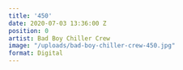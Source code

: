 ```yaml
---
title: '450'
date: 2020-07-03 13:36:00 Z
position: 0
artist: Bad Boy Chiller Crew
image: "/uploads/bad-boy-chiller-crew-450.jpg"
format: Digital
---
```


